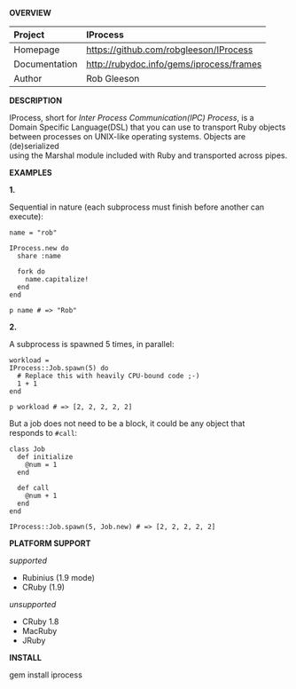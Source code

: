 __OVERVIEW__


| Project         | IProcess    
|:----------------|:--------------------------------------------------
| Homepage        | https://github.com/robgleeson/IProcess
| Documentation   | http://rubydoc.info/gems/iprocess/frames 
| Author          | Rob Gleeson             


__DESCRIPTION__

  IProcess, short for _Inter Process Communication(IPC) Process_, is a  
  Domain Specific Language(DSL) that you can use to transport Ruby objects  
  between processes on UNIX-like operating systems. Objects are (de)serialized  
  using the Marshal module included with Ruby and transported across pipes.  

__EXAMPLES__

__1.__

Sequential in nature (each subprocess must finish before another can execute):

    name = "rob"

    IProcess.new do
      share :name
      
      fork do 
        name.capitalize!
      end
    end

    p name # => "Rob"
    
__2.__

A subprocess is spawned 5 times, in parallel:

    workload = 
    IProcess::Job.spawn(5) do
      # Replace this with heavily CPU-bound code ;-) 
      1 + 1
    end

    p workload # => [2, 2, 2, 2, 2]

But a job does not need to be a block, it could be any object that  
responds to `#call`:

    class Job
      def initialize
        @num = 1
      end

      def call
        @num + 1
      end
    end

    IProcess::Job.spawn(5, Job.new) # => [2, 2, 2, 2, 2]

__PLATFORM SUPPORT__

_supported_

  * Rubinius (1.9 mode) 
  * CRuby (1.9)

_unsupported_
  
  * CRuby 1.8
  * MacRuby
  * JRuby

__INSTALL__

gem install iprocess
